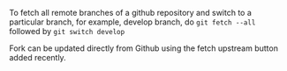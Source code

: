 To fetch all remote branches of a github repository and switch to a particular branch, for example, develop branch, do `git fetch --all` followed by `git switch develop`

Fork can be updated directly from Github using the fetch upstream button added recently. 
